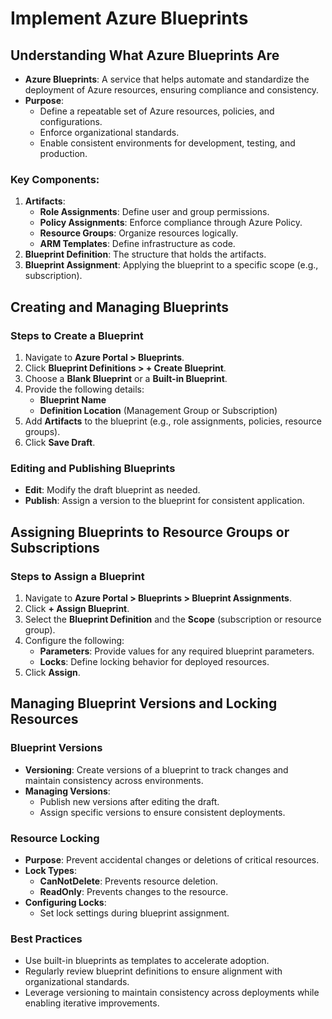 # Implement Azure Blueprints

## Understanding What Azure Blueprints Are
- **Azure Blueprints**: A service that helps automate and standardize the deployment of Azure resources, ensuring compliance and consistency.
- **Purpose**:
  - Define a repeatable set of Azure resources, policies, and configurations.
  - Enforce organizational standards.
  - Enable consistent environments for development, testing, and production.

### Key Components:
1. **Artifacts**:
   - **Role Assignments**: Define user and group permissions.
   - **Policy Assignments**: Enforce compliance through Azure Policy.
   - **Resource Groups**: Organize resources logically.
   - **ARM Templates**: Define infrastructure as code.
2. **Blueprint Definition**: The structure that holds the artifacts.
3. **Blueprint Assignment**: Applying the blueprint to a specific scope (e.g., subscription).

## Creating and Managing Blueprints

### Steps to Create a Blueprint
1. Navigate to **Azure Portal > Blueprints**.
2. Click **Blueprint Definitions > + Create Blueprint**.
3. Choose a **Blank Blueprint** or a **Built-in Blueprint**.
4. Provide the following details:
   - **Blueprint Name**
   - **Definition Location** (Management Group or Subscription)
5. Add **Artifacts** to the blueprint (e.g., role assignments, policies, resource groups).
6. Click **Save Draft**.

### Editing and Publishing Blueprints
- **Edit**: Modify the draft blueprint as needed.
- **Publish**: Assign a version to the blueprint for consistent application.

## Assigning Blueprints to Resource Groups or Subscriptions

### Steps to Assign a Blueprint
1. Navigate to **Azure Portal > Blueprints > Blueprint Assignments**.
2. Click **+ Assign Blueprint**.
3. Select the **Blueprint Definition** and the **Scope** (subscription or resource group).
4. Configure the following:
   - **Parameters**: Provide values for any required blueprint parameters.
   - **Locks**: Define locking behavior for deployed resources.
5. Click **Assign**.

## Managing Blueprint Versions and Locking Resources

### Blueprint Versions
- **Versioning**: Create versions of a blueprint to track changes and maintain consistency across environments.
- **Managing Versions**:
  - Publish new versions after editing the draft.
  - Assign specific versions to ensure consistent deployments.

### Resource Locking
- **Purpose**: Prevent accidental changes or deletions of critical resources.
- **Lock Types**:
  - **CanNotDelete**: Prevents resource deletion.
  - **ReadOnly**: Prevents changes to the resource.
- **Configuring Locks**:
  - Set lock settings during blueprint assignment.

### Best Practices
- Use built-in blueprints as templates to accelerate adoption.
- Regularly review blueprint definitions to ensure alignment with organizational standards.
- Leverage versioning to maintain consistency across deployments while enabling iterative improvements.

